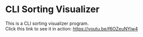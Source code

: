 # CLI Sorting Visualizer
This is a CLI sorting visualizer program.    
Click this link to see it in action: https://youtu.be/f6OZeuNYiw4
